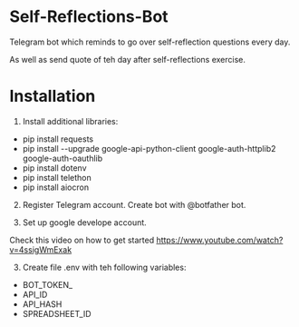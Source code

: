 # Self-Reflections-Bot
Telegram bot which reminds to go over self-reflection questions every day.

As well as send quote of teh day after self-reflections exercise.

# Installation

1. Install additional libraries:
 - pip install requests
 - pip install --upgrade google-api-python-client google-auth-httplib2 google-auth-oauthlib
 - pip install dotenv
 - pip install telethon
 - pip install aiocron
 
 2. Register Telegram account. Create bot with @botfather bot.
 
 3. Set up google develope account.
 
 Check this video on how to get started https://www.youtube.com/watch?v=4ssigWmExak
 
 3. Create file .env with teh following variables:
 
  - BOT_TOKEN_
  - API_ID
  - API_HASH
  - SPREADSHEET_ID

